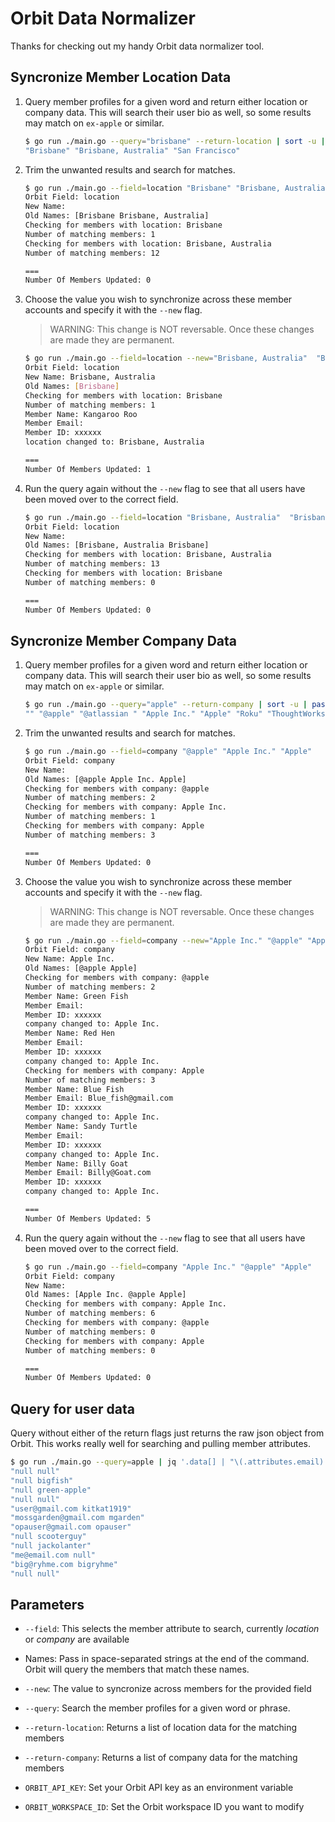 # Orbit Data Normalizer

Thanks for checking out my handy Orbit data normalizer tool. 

## Syncronize Member Location Data

1. Query member profiles for a given word and return either location or company data. This will search their user bio as well, so some results may match on `ex-apple` or similar.
    ```bash
    $ go run ./main.go --query="brisbane" --return-location | sort -u | paste -sd " " -
    "Brisbane" "Brisbane, Australia" "San Francisco"
    ```

1. Trim the unwanted results and search for matches.
    ```bash
    $ go run ./main.go --field=location "Brisbane" "Brisbane, Australia"
    Orbit Field: location
    New Name:
    Old Names: [Brisbane Brisbane, Australia]
    Checking for members with location: Brisbane
    Number of matching members: 1
    Checking for members with location: Brisbane, Australia
    Number of matching members: 12

    ===
    Number Of Members Updated: 0
    ```
1. Choose the value you wish to synchronize across these member accounts and specify it with the `--new` flag. 
    > WARNING: This change is NOT reversable. Once these changes are made they are permanent.
    ```bash
    $ go run ./main.go --field=location --new="Brisbane, Australia"  "Brisbane"
    Orbit Field: location
    New Name: Brisbane, Australia
    Old Names: [Brisbane]
    Checking for members with location: Brisbane
    Number of matching members: 1
    Member Name: Kangaroo Roo
    Member Email:
    Member ID: xxxxxx
    location changed to: Brisbane, Australia

    ===
    Number Of Members Updated: 1
    ```

1. Run the query again without the `--new` flag to see that all users have been moved over to the correct field.
    ```bash
    $ go run ./main.go --field=location "Brisbane, Australia"  "Brisbane"
    Orbit Field: location
    New Name:
    Old Names: [Brisbane, Australia Brisbane]
    Checking for members with location: Brisbane, Australia
    Number of matching members: 13
    Checking for members with location: Brisbane
    Number of matching members: 0

    ===
    Number Of Members Updated: 0
    ```

## Syncronize Member Company Data

1. Query member profiles for a given word and return either location or company data. This will search their user bio as well, so some results may match on `ex-apple` or similar.
    ```bash
    $ go run ./main.go --query="apple" --return-company | sort -u | paste -sd " " -
    "" "@apple" "@atlassian " "Apple Inc." "Apple" "Roku" "ThoughtWorks"
    ```
1. Trim the unwanted results and search for matches.
    ```bash
    $ go run ./main.go --field=company "@apple" "Apple Inc." "Apple"
    Orbit Field: company
    New Name:
    Old Names: [@apple Apple Inc. Apple]
    Checking for members with company: @apple
    Number of matching members: 2
    Checking for members with company: Apple Inc.
    Number of matching members: 1
    Checking for members with company: Apple
    Number of matching members: 3

    ===
    Number Of Members Updated: 0
    ```
1. Choose the value you wish to synchronize across these member accounts and specify it with the `--new` flag. 
    > WARNING: This change is NOT reversable. Once these changes are made they are permanent.
    ```bash
    $ go run ./main.go --field=company --new="Apple Inc." "@apple" "Apple"
    Orbit Field: company
    New Name: Apple Inc.
    Old Names: [@apple Apple]
    Checking for members with company: @apple
    Number of matching members: 2
    Member Name: Green Fish 
    Member Email:
    Member ID: xxxxxx
    company changed to: Apple Inc.
    Member Name: Red Hen
    Member Email:
    Member ID: xxxxxx
    company changed to: Apple Inc.
    Checking for members with company: Apple
    Number of matching members: 3
    Member Name: Blue Fish
    Member Email: Blue_fish@gmail.com
    Member ID: xxxxxx
    company changed to: Apple Inc.
    Member Name: Sandy Turtle
    Member Email:
    Member ID: xxxxxx
    company changed to: Apple Inc.
    Member Name: Billy Goat
    Member Email: Billy@Goat.com
    Member ID: xxxxxx
    company changed to: Apple Inc.

    ===
    Number Of Members Updated: 5
    ```


1. Run the query again without the `--new` flag to see that all users have been moved over to the correct field.
    ```bash
    $ go run ./main.go --field=company "Apple Inc." "@apple" "Apple"
    Orbit Field: company
    New Name:
    Old Names: [Apple Inc. @apple Apple]
    Checking for members with company: Apple Inc.
    Number of matching members: 6
    Checking for members with company: @apple
    Number of matching members: 0
    Checking for members with company: Apple
    Number of matching members: 0

    ===
    Number Of Members Updated: 0
    ```

## Query for user data

Query without either of the return flags just returns the raw json object from Orbit. This works really well for searching and pulling member attributes. 

```bash
$ go run ./main.go --query=apple | jq '.data[] | "\(.attributes.email) \(.attributes.github)"'
"null null"
"null bigfish"
"null green-apple"
"null null"
"user@gmail.com kitkat1919"
"mossgarden@gmail.com mgarden"
"opauser@gmail.com opauser"
"null scooterguy"
"null jackolanter"
"me@email.com null"
"big@ryhme.com bigryhme"
"null null"
```

## Parameters

- `--field`: This selects the member attribute to search, currently *location* or *company* are available
- Names: Pass in space-separated strings at the end of the command. Orbit will query the members that match these names.
- `--new`: The value to syncronize across members for the provided field
- `--query`: Search the member profiles for a given word or phrase.
- `--return-location`: Returns a list of location data for the matching members
- `--return-company`: Returns a list of company data for the matching members


- `ORBIT_API_KEY`: Set your Orbit API key as an environment variable
- `ORBIT_WORKSPACE_ID`: Set the Orbit workspace ID you want to modify